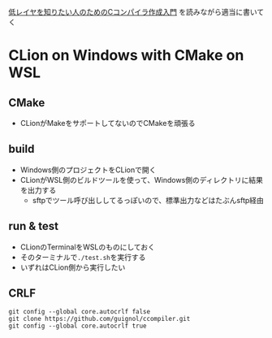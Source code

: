[低レイヤを知りたい人のためのCコンパイラ作成入門](https://www.sigbus.info/compilerbook) を読みながら適当に書いてく

# CLion on Windows with CMake on WSL

## CMake

+ CLionがMakeをサポートしてないのでCMakeを頑張る

## build

+ Windows側のプロジェクトをCLionで開く
+ CLionがWSL側のビルドツールを使って、Windows側のディレクトリに結果を出力する
    + sftpでツール呼び出ししてるっぽいので、標準出力などはたぶんsftp経由

## run & test

+ CLionのTerminalをWSLのものにしておく
+ そのターミナルで`./test.sh`を実行する
+ いずれはCLion側から実行したい

## CRLF

```
git config --global core.autocrlf false
git clone https://github.com/guignol/ccompiler.git
git config --global core.autocrlf true
```
